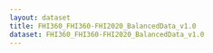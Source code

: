 ```yaml
---
layout: dataset
title: FHI360_FHI360-FHI2020_BalancedData_v1.0
dataset: FHI360_FHI360-FHI2020_BalancedData_v1.0
---
```

